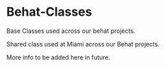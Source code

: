 # Behat-Classes
Base Classes used across our behat projects.

Shared class used at Miami across our Behat projects.

More info to be added here in future.
